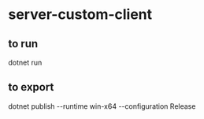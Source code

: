 # server-custom-client

## to run
dotnet run

## to export
dotnet publish --runtime win-x64 --configuration Release
